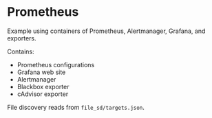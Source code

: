 # Prometheus

Example using containers of Prometheus, Alertmanager, Grafana, and exporters.

Contains:

- Prometheus configurations
- Grafana web site
- Alertmanager
- Blackbox exporter
- cAdvisor exporter

File discovery reads from `file_sd/targets.json`.

